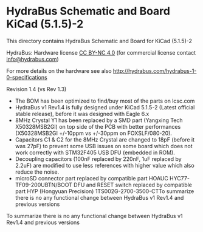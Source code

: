 HydraBus Schematic and Board KiCad (5.1.5)-2
========

This directory contains HydraBus Schematic and Board for KiCad (5.1.5)-2

HydraBus: Hardware license [CC BY-NC 4.0](https://creativecommons.org/licenses/by-nc/4.0/) (for commercial license contact info@hydrabus.com)

For more details on the hardware see also http://hydrabus.com/hydrabus-1-0-specifications

Revision 1.4 (vs Rev 1.3)
- The BOM has been optimized to find/buy most of the parts on lcsc.com
- HydraBus v1 Rev1.4 is fully designed under KiCad 5.1.5-2 (Latest official stable release), before it was designed with Eagle 6.x
- 8MHz Crystal Y1 has been replaced by a SMD part (Yangxing Tech X50328MSB2GI) on top side of the PCB with better performances (X50328MSB2GI +/-10ppm vs +/-30ppm on FOXSLF/080-20).
- Capacitors C1 & C2 for the 8MHz Crystal are changed to 18pF (before it was 27pF) to prevent some USB issues on some board which does not work correctly with STM32F405 USB DFU (embedded in ROM).
- Decoupling capacitors (100nF replaced by 220nF, 1uF replaced by 2.2uF) are modified to use less references with higher value which also reduce the noise.
- microSD connector part replaced by compatible part HOAUC HYC77-TF09-200UBTN/BOOT DFU and RESET switch replaced by compatible part HYP (Hongyuan Precision) 1TS002G-2700-3500-CTTo summarize there is no any functional change between HydraBus v1 Rev1.4 and previous versions

To summarize there is no any functional change between HydraBus v1 Rev1.4 and previous versions
